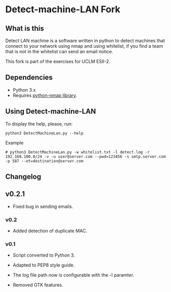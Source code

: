 # Detect-machine-LAN Fork

## What is this
Detect LAN machine is a software written in python to detect machines that connect to your network using nmap and using whitelist, if you find a team that is not in the whitelist can send an email notice.

This fork is part of the exercises for UCLM ESII-2.

## Dependencies

- Python 3.x
- Requires [python-nmap library](https://bitbucket.org/xael/python-nmap).

## Using Detect-machine-LAN
To display the help, please, run:
```
python3 DetectMachineLan.py --help
```

Example
```
# python3 DetectMachineLan.py -w whitelist.txt -l detect.log -r 192.168.100.0/24 -v -u user@server.com --pwd=123456 -s smtp.server.com -p 587 --et=destination@server.com
```

## Changelog
## v0.2.1
- Fixed bug in sending emails.

### v0.2
- Added detection of duplicate MAC. 

### v0.1
- Script converted to Python 3.

- Adapted to PEP8 style guide.

- The log file path now is configurable with the -l paramter.

- Removed GTK features.
